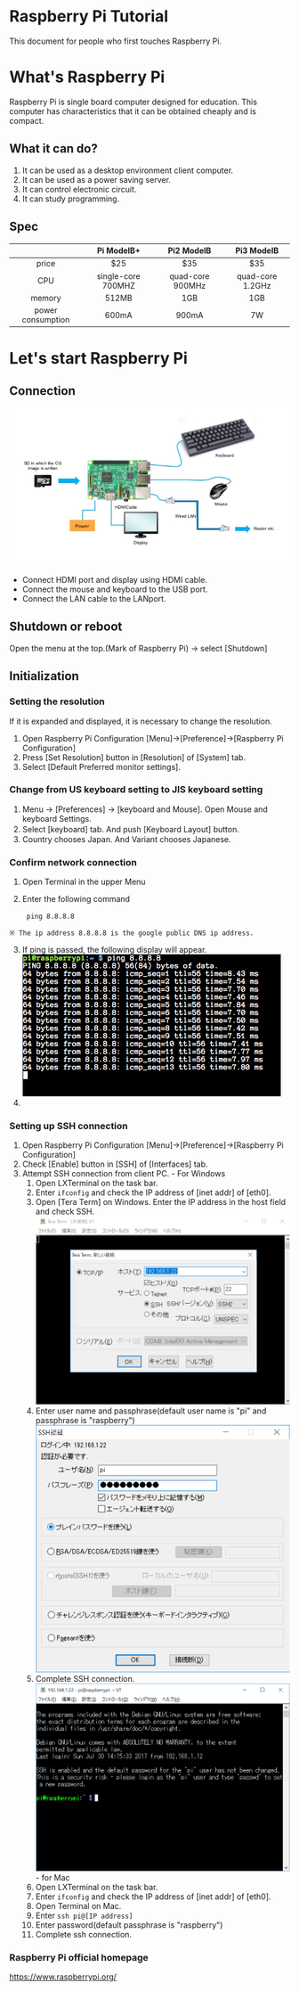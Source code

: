 # Raspberry Pi Tutorial
This document for people who first touches Raspberry Pi.

# What's Raspberry Pi
Raspberry Pi is single board computer designed for education. This computer has characteristics that it can be obtained cheaply and is compact.

## What it can do?
1. It can be used as a desktop environment client computer.
2. It can be used as a power saving server.
3. It can control electronic circuit.
4. It can study programming.

## Spec
||Pi ModelB+|Pi2 ModelB|Pi3 ModelB|
|:--:|:--:|:--:|:--:|
|price|$25|$35|$35|
|CPU|single-core 700MHZ|quad-core 900MHz|quad-core 1.2GHz|
|memory|512MB|1GB|1GB|
|power consumption|600mA|900mA|7W|

# Let's start Raspberry Pi
## Connection
![connection](./image/connect.jpg)
- Connect HDMI port and display using HDMI cable.
- Connect the mouse and keyboard to the USB port.
- Connect the LAN cable to the LANport.

## Shutdown or reboot
Open the menu at the top.(Mark of Raspberry Pi) → select [Shutdown]

## Initialization
### Setting the resolution
If it is expanded and displayed, it is necessary to change the resolution.

  1. Open Raspberry Pi Configuration
[Menu]→[Preference]→[Raspberry Pi Configuration]
  2. Press [Set Resolution] button in [Resolution] of [System] tab.
  3. Select [Default Preferred monitor settings].

<!-- - Using CLI
  1. Open LXTerminal on the task bar.
  2. Enter `vi  /boot/config.txt` and open the resolution setting file.
  3. Set the value of hdmi_group and the value of hdmi_mode.
  `hdmi_mode=2
   hdmi_group=82`
  4. Close setting file.
  5. Enter `reboot`. -->
### Change from US keyboard setting to JIS keyboard setting
  1. Menu → [Preferences] → [keyboard and Mouse]. Open Mouse and keyboard Settings.
  2. Select [keyboard] tab. And push [Keyboard Layout] button. 　
  3. Country chooses Japan. And Variant chooses Japanese.

### Confirm network connection
  1. Open Terminal in the upper Menu
  2. Enter the following command

          ping 8.8.8.8
    ※ The ip address 8.8.8.8 is the google public DNS ip address.
  3. If ping is passed, the following display will appear.
    ![ping](./image/ping.png)
  4. 

### Setting up SSH connection
  1. Open Raspberry Pi Configuration
[Menu]→[Preference]→[Raspberry Pi Configuration]
  2. Check [Enable] button in [SSH] of [Interfaces] tab.
  3. Attempt SSH connection from client PC.
    - For Windows
      1. Open LXTerminal on the task bar.
      2. Enter `ifconfig` and check the IP address of [inet addr] of [eth0].
      3. Open [Tera Term] on Windows. Enter the IP address in the host field and check SSH.
        ![teraterm](./image/teraterm1.png)
      4. Enter user name and passphrase(default user name is "pi" and passphrase is "raspberry")
        ![teraterm2](./image/teraterm2.png)
      5. Complete SSH connection.
        ![teraterm3](./image/teraterm3.png)
    - for Mac
      1. Open LXTerminal on the task bar.
      2. Enter `ifconfig` and check the IP address of [inet addr] of [eth0].
      3. Open Terminal on Mac.
      4. Enter `ssh pi@[IP address]`
      5. Enter password(default passphrase is "raspberry")
      6. Complete ssh connection.

<!-- ### Update packages
  1. Open LXTerminal on the task bar.
  2. Enter `sudo apt-get update`
  3. Enter `sudo apt-get upgrade -y` -->

### Raspberry Pi official homepage
<https://www.raspberrypi.org/>
